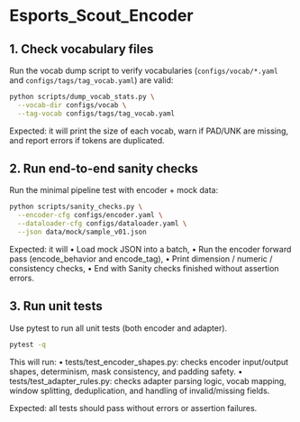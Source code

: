 # Esports_Scout_Encoder

## 1. Check vocabulary files

Run the vocab dump script to verify vocabularies (`configs/vocab/*.yaml` and `configs/tags/tag_vocab.yaml`) are valid:

```bash
python scripts/dump_vocab_stats.py \
  --vocab-dir configs/vocab \
  --tag-vocab configs/tags/tag_vocab.yaml
```

Expected: it will print the size of each vocab, warn if PAD/UNK are missing, and report errors if tokens are duplicated.

## 2. Run end-to-end sanity checks

Run the minimal pipeline test with encoder + mock data:

```bash
python scripts/sanity_checks.py \
  --encoder-cfg configs/encoder.yaml \
  --dataloader-cfg configs/dataloader.yaml \
  --json data/mock/sample_v01.json
```

Expected: it will
	• Load mock JSON into a batch,
	• Run the encoder forward pass (encode_behavior and encode_tag),
	• Print dimension / numeric / consistency checks,
	• End with Sanity checks finished without assertion errors.

## 3. Run unit tests

Use pytest to run all unit tests (both encoder and adapter).

```bash
pytest -q
```

This will run:
	•	tests/test_encoder_shapes.py: checks encoder input/output shapes, determinism, mask consistency, and padding safety.
	•	tests/test_adapter_rules.py: checks adapter parsing logic, vocab mapping, window splitting, deduplication, and handling of invalid/missing fields.

Expected: all tests should pass without errors or assertion failures.
